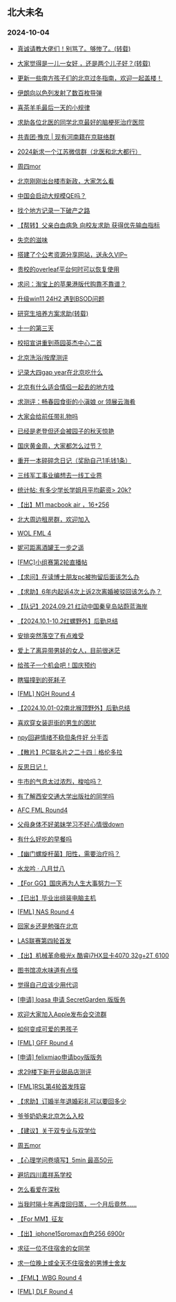 ## 北大未名 
### 2024-10-04

+ [真诚请教大佬们！别骂了。够惨了。(转载)](https://bbs.pku.edu.cn/v2/post-read.php?bid=1&threadid=18854163)

+ [大家觉得是一儿一女好 ，还是两个儿子好？(转载)](https://bbs.pku.edu.cn/v2/post-read.php?bid=1&threadid=18854290)

+ [更新一些南方孩子们的北京过冬指南，欢迎一起盖楼！](https://bbs.pku.edu.cn/v2/post-read.php?bid=1431&threadid=18854011)

+ [伊朗向以色列发射了数百枚导弹](https://bbs.pku.edu.cn/v2/post-read.php?bid=155&threadid=18853984)

+ [喜茶羊毛最后一天的小规律](https://bbs.pku.edu.cn/v2/post-read.php?bid=1431&threadid=18854075)

+ [求助各位北医的同学北京最好的脑梗死治疗医院](https://bbs.pku.edu.cn/v2/post-read.php?bid=138&threadid=18851088)

+ [共青团·豫京 | 现有河南籍在京联络群](https://bbs.pku.edu.cn/v2/post-read.php?bid=477&threadid=18321181)

+ [2024新求一个江苏微信群（北医和北大都行）](https://bbs.pku.edu.cn/v2/post-read.php?bid=451&threadid=18834810)

+ [周四mor](https://bbs.pku.edu.cn/v2/post-read.php?bid=468&threadid=18854225)

+ [北京刚刚出台楼市新政，大家怎么看](https://bbs.pku.edu.cn/v2/post-read.php?bid=468&threadid=18853691)

+ [中国会启动大规模QE吗？](https://bbs.pku.edu.cn/v2/post-read.php?bid=249&threadid=18824185)

+ [找个地方记录一下破产之路](https://bbs.pku.edu.cn/v2/post-read.php?bid=249&threadid=18807557)

+ [【帮转】父亲白血病急 向校友求助 获得优先输血指标](https://bbs.pku.edu.cn/v2/post-read.php?bid=244&threadid=18854017)

+ [失恋的滋味](https://bbs.pku.edu.cn/v2/post-read.php?bid=55&threadid=18853730)

+ [搭建了个公考资源分享网站，送永久VIP~](https://bbs.pku.edu.cn/v2/post-read.php?bid=209&threadid=18850101)

+ [贵校的overleaf平台何时可以恢复使用](https://bbs.pku.edu.cn/v2/post-read.php?bid=35&threadid=18854044)

+ [求问：淘宝上的苹果港版代购靠不靠谱？](https://bbs.pku.edu.cn/v2/post-read.php?bid=488&threadid=18854374)

+ [升级win11 24H2 遇到BSOD问题](https://bbs.pku.edu.cn/v2/post-read.php?bid=1361&threadid=18854333)

+ [研究生培养方案求助(转载)](https://bbs.pku.edu.cn/v2/post-read.php?bid=338&threadid=18854267)

+ [十一的第三天](https://bbs.pku.edu.cn/v2/post-read.php?bid=251&threadid=18854273)

+ [校招宣讲重到燕园英杰中心二首](https://bbs.pku.edu.cn/v2/post-read.php?bid=80&threadid=18852678)

+ [北京洗浴/按摩测评](https://bbs.pku.edu.cn/v2/post-read.php?bid=354&threadid=18854104)

+ [记录大四gap year在北京吃什么](https://bbs.pku.edu.cn/v2/post-read.php?bid=90&threadid=18854100)

+ [北京有什么适合情侣一起去的地方哇](https://bbs.pku.edu.cn/v2/post-read.php?bid=354&threadid=18854320)

+ [求测评：畅春园食街的小滇娘 or 领展云海肴](https://bbs.pku.edu.cn/v2/post-read.php?bid=90&threadid=18854314)

+ [大家会给前任带礼物吗](https://bbs.pku.edu.cn/v2/post-read.php?bid=36&threadid=18848241)

+ [已经是老登但还会被园子的秋天惊艳](https://bbs.pku.edu.cn/v2/post-read.php?bid=103&threadid=18854309)

+ [国庆黄金周，大家都怎么过节？](https://bbs.pku.edu.cn/v2/post-read.php?bid=103&threadid=18854051)

+ [重开一本碎碎念日记（奖励自己1毛钱1条）](https://bbs.pku.edu.cn/v2/post-read.php?bid=361&threadid=18762501)

+ [三线军工事业编想去一线工业界](https://bbs.pku.edu.cn/v2/post-read.php?bid=99&threadid=18853798)

+ [统计帖: 有多少学长学姐月平均薪资> 20k?](https://bbs.pku.edu.cn/v2/post-read.php?bid=99&threadid=18853226)

+ [【出】M1 macbook air ，16+256](https://bbs.pku.edu.cn/v2/post-read.php?bid=71&threadid=18853789)

+ [北大周边租房群，欢迎加入](https://bbs.pku.edu.cn/v2/post-read.php?bid=230&threadid=18852318)

+ [WOL FML 4](https://bbs.pku.edu.cn/v2/post-read.php?bid=519&threadid=18854310)

+ [妮可距离酒罐王一步之遥](https://bbs.pku.edu.cn/v2/post-read.php?bid=643&threadid=18854085)

+ [[FMC]小组赛第2轮直播帖](https://bbs.pku.edu.cn/v2/post-read.php?bid=519&threadid=18853987)

+ [【求问】在读博士朋友pc被拘留后面该怎么办](https://bbs.pku.edu.cn/v2/post-read.php?bid=301&threadid=18853813)

+ [【求助】6年内起诉4次上诉2次离婚被驳回该怎么办？](https://bbs.pku.edu.cn/v2/post-read.php?bid=301&threadid=18853460)

+ [【队记】2024.09.21 红动中国秦皇岛站蔚蓝海岸](https://bbs.pku.edu.cn/v2/post-read.php?bid=952&threadid=18854210)

+ [【2024.10.1-10.2红螺野外】后勤总结](https://bbs.pku.edu.cn/v2/post-read.php?bid=224&threadid=18854280)

+ [安排突然落空了有点难受](https://bbs.pku.edu.cn/v2/post-read.php?bid=690&threadid=18854169)

+ [爱上了离异带男娃的女人，目前很迷茫](https://bbs.pku.edu.cn/v2/post-read.php?bid=690&threadid=18848600)

+ [给孩子一个机会吧！国庆预约](https://bbs.pku.edu.cn/v2/post-read.php?bid=438&threadid=18854005)

+ [瞎猫撞到的死耗子](https://bbs.pku.edu.cn/v2/post-read.php?bid=361&threadid=18835604)

+ [[FML] NGH Round 4](https://bbs.pku.edu.cn/v2/post-read.php?bid=519&threadid=18854412)

+ [【2024.10.01-02南北猴顶野外】后勤总结](https://bbs.pku.edu.cn/v2/post-read.php?bid=224&threadid=18854408)

+ [喜欢穿女装逛街的男生的困扰](https://bbs.pku.edu.cn/v2/post-read.php?bid=690&threadid=18848460)

+ [npy回避情绪不稳但条件好 分手否](https://bbs.pku.edu.cn/v2/post-read.php?bid=55&threadid=18854422)

+ [【散片】PC联名片之二十四｜格伦多拉](https://bbs.pku.edu.cn/v2/post-read.php?bid=1367&threadid=18853830)

+ [反思日记！](https://bbs.pku.edu.cn/v2/post-read.php?bid=361&threadid=18681447)

+ [牛市的气息太过浓烈，梭哈吗？](https://bbs.pku.edu.cn/v2/post-read.php?bid=249&threadid=18852086)

+ [有了解西安交通大学出版社的同学吗](https://bbs.pku.edu.cn/v2/post-read.php?bid=99&threadid=18854257)

+ [AFC FML Round4](https://bbs.pku.edu.cn/v2/post-read.php?bid=519&threadid=18854431)

+ [父母身体不好弟妹学习不好心情很down](https://bbs.pku.edu.cn/v2/post-read.php?bid=690&threadid=18854424)

+ [有什么好吃的早餐吗](https://bbs.pku.edu.cn/v2/post-read.php?bid=1431&threadid=18826247)

+ [【幽门螺旋杆菌】阳性，需要治疗吗？](https://bbs.pku.edu.cn/v2/post-read.php?bid=244&threadid=18854438)

+ [水龙吟 · 八月廿八](https://bbs.pku.edu.cn/v2/post-read.php?bid=80&threadid=18854443)

+ [【For GG】国庆再为人生大事努力一下](https://bbs.pku.edu.cn/v2/post-read.php?bid=167&threadid=18853683)

+ [【已出】毕业出组装电脑主机](https://bbs.pku.edu.cn/v2/post-read.php?bid=71&threadid=18789115)

+ [[FML] NAS Round 4](https://bbs.pku.edu.cn/v2/post-read.php?bid=519&threadid=18854436)

+ [回家乡还是勉强在北京](https://bbs.pku.edu.cn/v2/post-read.php?bid=99&threadid=18852405)

+ [LAS联赛第四轮首发](https://bbs.pku.edu.cn/v2/post-read.php?bid=519&threadid=18854451)

+ [【出】机械革命极光x 酷睿i7HX显卡4070 32g+2T 6100](https://bbs.pku.edu.cn/v2/post-read.php?bid=71&threadid=18854456)

+ [图书馆凉水味道有点怪](https://bbs.pku.edu.cn/v2/post-read.php?bid=138&threadid=18852283)

+ [觉得自己应该少用代词](https://bbs.pku.edu.cn/v2/post-read.php?bid=251&threadid=18854462)

+ [[申请] loasa 申请 SecretGarden 版版务](https://bbs.pku.edu.cn/v2/post-read.php?bid=751&threadid=18854467)

+ [欢迎大家加入Apple发布会交流群](https://bbs.pku.edu.cn/v2/post-read.php?bid=488&threadid=18842645)

+ [如何变成可爱的男孩子](https://bbs.pku.edu.cn/v2/post-read.php?bid=52&threadid=18852221)

+ [[FML] GFF Round 4](https://bbs.pku.edu.cn/v2/post-read.php?bid=519&threadid=18854469)

+ [[申请] felixmiao申请boy版版务](https://bbs.pku.edu.cn/v2/post-read.php?bid=751&threadid=18850072)

+ [求29楼下新开业甜品店测评](https://bbs.pku.edu.cn/v2/post-read.php?bid=1431&threadid=18854490)

+ [[FML]RSL第4轮首发阵容](https://bbs.pku.edu.cn/v2/post-read.php?bid=519&threadid=18854476)

+ [【求助】订婚半年退婚彩礼可以要回多少](https://bbs.pku.edu.cn/v2/post-read.php?bid=301&threadid=18854486)

+ [爷爷奶奶来北京怎么入校](https://bbs.pku.edu.cn/v2/post-read.php?bid=690&threadid=18854470)

+ [【建议】关于双专业与双学位](https://bbs.pku.edu.cn/v2/post-read.php?bid=438&threadid=18854487)

+ [周五mor](https://bbs.pku.edu.cn/v2/post-read.php?bid=468&threadid=18854500)

+ [【心理学问卷填写】5min 最高50元](https://bbs.pku.edu.cn/v2/post-read.php?bid=419&threadid=18854484)

+ [避坑四川嘉祥系学校](https://bbs.pku.edu.cn/v2/post-read.php?bid=464&threadid=18854519)

+ [怎么看爱在深秋](https://bbs.pku.edu.cn/v2/post-read.php?bid=249&threadid=18853864)

+ [当我时隔十年再度回归蒸，一个月后竟然……](https://bbs.pku.edu.cn/v2/post-read.php?bid=323&threadid=18754185)

+ [【For MM】征友](https://bbs.pku.edu.cn/v2/post-read.php?bid=167&threadid=18853821)

+ [【出】iphone15promax白色256 6900r](https://bbs.pku.edu.cn/v2/post-read.php?bid=71&threadid=18854425)

+ [求征一位不住宿舍的女同学](https://bbs.pku.edu.cn/v2/post-read.php?bid=1431&threadid=18832916)

+ [求一位晚上或全天不住宿舍的男博士舍友](https://bbs.pku.edu.cn/v2/post-read.php?bid=1431&threadid=18834824)

+ [【FML】WBG Round 4](https://bbs.pku.edu.cn/v2/post-read.php?bid=519&threadid=18854526)

+ [[FML] DLF Round 4](https://bbs.pku.edu.cn/v2/post-read.php?bid=519&threadid=18854532)

